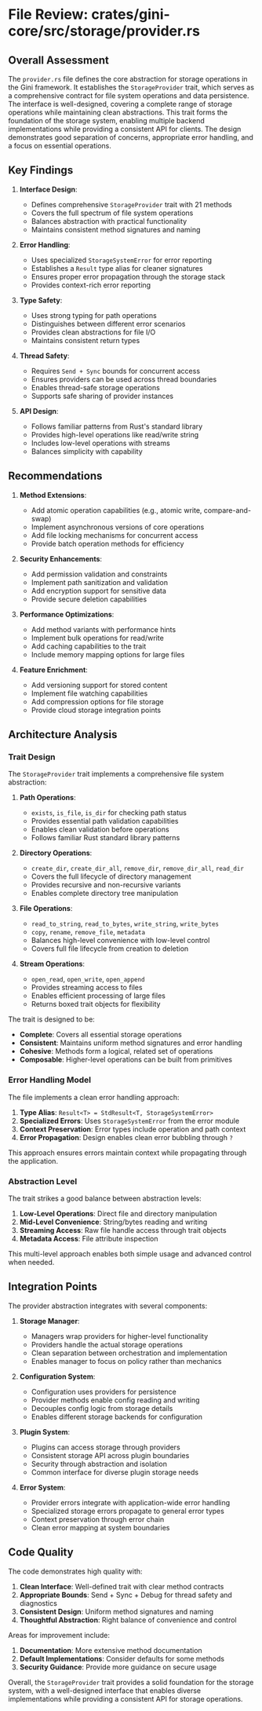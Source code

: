 # File Review: crates/gini-core/src/storage/provider.rs

## Overall Assessment

The `provider.rs` file defines the core abstraction for storage operations in the Gini framework. It establishes the `StorageProvider` trait, which serves as a comprehensive contract for file system operations and data persistence. The interface is well-designed, covering a complete range of storage operations while maintaining clean abstractions. This trait forms the foundation of the storage system, enabling multiple backend implementations while providing a consistent API for clients. The design demonstrates good separation of concerns, appropriate error handling, and a focus on essential operations.

## Key Findings

1. **Interface Design**:
   - Defines comprehensive `StorageProvider` trait with 21 methods
   - Covers the full spectrum of file system operations
   - Balances abstraction with practical functionality
   - Maintains consistent method signatures and naming

2. **Error Handling**:
   - Uses specialized `StorageSystemError` for error reporting
   - Establishes a `Result` type alias for cleaner signatures
   - Ensures proper error propagation through the storage stack
   - Provides context-rich error reporting

3. **Type Safety**:
   - Uses strong typing for path operations
   - Distinguishes between different error scenarios
   - Provides clean abstractions for file I/O
   - Maintains consistent return types

4. **Thread Safety**:
   - Requires `Send + Sync` bounds for concurrent access
   - Ensures providers can be used across thread boundaries
   - Enables thread-safe storage operations
   - Supports safe sharing of provider instances

5. **API Design**:
   - Follows familiar patterns from Rust's standard library
   - Provides high-level operations like read/write string
   - Includes low-level operations with streams
   - Balances simplicity with capability

## Recommendations

1. **Method Extensions**:
   - Add atomic operation capabilities (e.g., atomic write, compare-and-swap)
   - Implement asynchronous versions of core operations
   - Add file locking mechanisms for concurrent access
   - Provide batch operation methods for efficiency

2. **Security Enhancements**:
   - Add permission validation and constraints
   - Implement path sanitization and validation
   - Add encryption support for sensitive data
   - Provide secure deletion capabilities

3. **Performance Optimizations**:
   - Add method variants with performance hints
   - Implement bulk operations for read/write
   - Add caching capabilities to the trait
   - Include memory mapping options for large files

4. **Feature Enrichment**:
   - Add versioning support for stored content
   - Implement file watching capabilities
   - Add compression options for file storage
   - Provide cloud storage integration points

## Architecture Analysis

### Trait Design

The `StorageProvider` trait implements a comprehensive file system abstraction:

1. **Path Operations**:
   - `exists`, `is_file`, `is_dir` for checking path status
   - Provides essential path validation capabilities
   - Enables clean validation before operations
   - Follows familiar Rust standard library patterns

2. **Directory Operations**:
   - `create_dir`, `create_dir_all`, `remove_dir`, `remove_dir_all`, `read_dir`
   - Covers the full lifecycle of directory management
   - Provides recursive and non-recursive variants
   - Enables complete directory tree manipulation

3. **File Operations**:
   - `read_to_string`, `read_to_bytes`, `write_string`, `write_bytes`
   - `copy`, `rename`, `remove_file`, `metadata`
   - Balances high-level convenience with low-level control
   - Covers full file lifecycle from creation to deletion

4. **Stream Operations**:
   - `open_read`, `open_write`, `open_append`
   - Provides streaming access to files
   - Enables efficient processing of large files
   - Returns boxed trait objects for flexibility

The trait is designed to be:
- **Complete**: Covers all essential storage operations
- **Consistent**: Maintains uniform method signatures and error handling
- **Cohesive**: Methods form a logical, related set of operations
- **Composable**: Higher-level operations can be built from primitives

### Error Handling Model

The file implements a clean error handling approach:

1. **Type Alias**: `Result<T> = StdResult<T, StorageSystemError>`
2. **Specialized Errors**: Uses `StorageSystemError` from the error module
3. **Context Preservation**: Error types include operation and path context
4. **Error Propagation**: Design enables clean error bubbling through `?`

This approach ensures errors maintain context while propagating through the application.

### Abstraction Level

The trait strikes a good balance between abstraction levels:

1. **Low-Level Operations**: Direct file and directory manipulation
2. **Mid-Level Convenience**: String/bytes reading and writing
3. **Streaming Access**: Raw file handle access through trait objects
4. **Metadata Access**: File attribute inspection

This multi-level approach enables both simple usage and advanced control when needed.

## Integration Points

The provider abstraction integrates with several components:

1. **Storage Manager**:
   - Managers wrap providers for higher-level functionality
   - Providers handle the actual storage operations
   - Clean separation between orchestration and implementation
   - Enables manager to focus on policy rather than mechanics

2. **Configuration System**:
   - Configuration uses providers for persistence
   - Provider methods enable config reading and writing
   - Decouples config logic from storage details
   - Enables different storage backends for configuration

3. **Plugin System**:
   - Plugins can access storage through providers
   - Consistent storage API across plugin boundaries
   - Security through abstraction and isolation
   - Common interface for diverse plugin storage needs

4. **Error System**:
   - Provider errors integrate with application-wide error handling
   - Specialized storage errors propagate to general error types
   - Context preservation through error chain
   - Clean error mapping at system boundaries

## Code Quality

The code demonstrates high quality with:

1. **Clean Interface**: Well-defined trait with clear method contracts
2. **Appropriate Bounds**: Send + Sync + Debug for thread safety and diagnostics
3. **Consistent Design**: Uniform method signatures and naming
4. **Thoughtful Abstraction**: Right balance of convenience and control

Areas for improvement include:

1. **Documentation**: More extensive method documentation
2. **Default Implementations**: Consider defaults for some methods
3. **Security Guidance**: Provide more guidance on secure usage

Overall, the `StorageProvider` trait provides a solid foundation for the storage system, with a well-designed interface that enables diverse implementations while providing a consistent API for storage operations.